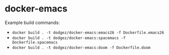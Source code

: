 # docker-emacs

Example build commands:
- `docker build . -t dodgez/docker-emacs:emacs26 -f Dockerfile.emacs26`
- `docker build . -t dodgez/docker-emacs:spacemacs -f Dockerfile.spacemacs`
- `docker build . -t dodgez/docker-emacs:doom -f Dockerfile.doom`
